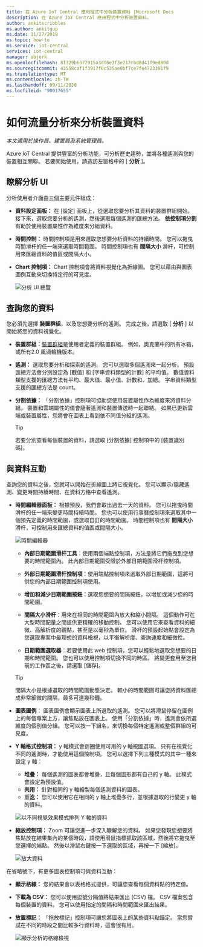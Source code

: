 ```yaml
---
title: 在 Azure IoT Central 應用程式中分析裝置資料 |Microsoft Docs
description: 在 Azure IoT Central 應用程式中分析裝置資料。
author: ankitscribbles
ms.author: ankitgup
ms.date: 11/27/2019
ms.topic: how-to
ms.service: iot-central
services: iot-central
manager: abjork
ms.openlocfilehash: 8f329b6377915a3df6e3f3e212cbd8d41f9ed80d
ms.sourcegitcommit: 43558caf1f3917f0c535ae0bf7ce7fe4723391f9
ms.translationtype: MT
ms.contentlocale: zh-TW
ms.lasthandoff: 09/11/2020
ms.locfileid: "90017655"
---
```

# <a name="how-to-use-analytics-to-analyze-device-data"></a>如何流量分析來分析裝置資料

*本文適用於操作員、建置員及系統管理員。*

Azure IoT Central 提供豐富的分析功能，可分析歷史趨勢，並將各種遙測與您的裝置相互關聯。 若要開始使用，請造訪左窗格中的 [ **分析** ]。

## <a name="understanding-the-analytics-ui"></a>瞭解分析 UI
分析使用者介面由三個主要元件組成：
- **資料設定面板：** 在 [設定] 面板上，從選取您要分析其資料的裝置群組開始。 接下來，選取您要分析的遙測，然後選取每個遙測的匯總方法。 **依控制項分割** 有助於使用裝置屬性作為維度來分組資料。

- **時間控制：** 時間控制項是用來選取您想要分析資料的持續時間。 您可以拖曳時間滑杆的任一端來選取時間範圍。 時間控制項也有 **間隔大小** 滑杆，可控制用來匯總資料的值區或間隔大小。 

- **Chart 控制項：** Chart 控制項會將資料視覺化為折線圖。 您可以藉由與圖表圖例互動來切換特定行的可見度。 


  ![分析 UI 總覽](media/howto-create-analytics/analyticsui.png)


## <a name="querying-your-data"></a>查詢您的資料

您必須先選擇 **裝置群組**，以及您想要分析的遙測。 完成之後，請選取 [ **分析** ] 以開始將您的資料視覺化。

- **裝置群組：**[裝置群組](tutorial-use-device-groups.md)是使用者定義的裝置群組。 例如，奧克蘭中的所有冰箱，或所有2.0 風渦輪機版本。

- **遙測：** 選取您要分析和探索的遙測。 您可以選取多個遙測來一起分析。 預設匯總方法會分別設定為 [數值] 和 [字串資料類型的計數] 的平均值。 數值資料類型支援的匯總方法有平均、最大值、最小值、計數和、加總。  字串資料類型支援的匯總方法是 count。

- **分割依據：** 「分割依據」控制項可協助您使用裝置屬性作為維度來將資料分組。 裝置和雲端屬性的值會隨著遙測和裝置傳送時一起聯結。 如果已更新雲端或裝置屬性，您將會在圖表上看到依不同值分組的遙測。

    > [!TIP]
    > 若要分別查看每個裝置的資料，請選取 [分割依據] 控制項中的 [裝置識別碼]。

## <a name="interacting-with-your-data"></a>與資料互動

查詢您的資料之後，您就可以開始在折線圖上將它視覺化。 您可以顯示/隱藏遙測、變更時間持續時間、在資料方格中查看遙測。

- **時間編輯器面板：** 根據預設，我們會取出過去一天的資料。 您可以拖曳時間滑杆的任一端來變更時間持續時間。 您也可以使用行事曆控制項來選取其中一個預先定義的時間範圍，或選取自訂的時間範圍。 時間控制項也有 **間隔大小** 滑杆，可控制用來匯總資料的值區或間隔大小。

    ![時間編輯器](media/howto-create-analytics/timeeditorpanel.png)

    - **內部日期範圍滑杆工具**：使用兩個端點控制項，方法是將它們拖曳到您想要的時間範圍內。 此內部日期範圍受限於外部日期範圍滑杆控制項。
    
   
    - **外部日期範圍滑杆控制項**：使用端點控制項來選取外部日期範圍，這將可供您的內部日期範圍控制項使用。

    - **增加和減少日期範圍按鈕**：選取您想要的間隔按鈕，以增加或減少您的時間範圍。

    - **間隔大小滑杆**：用來在相同的時間範圍內放大和縮小間隔。 這個動作可在大型時間配量之間提供更精確的移動控制。 您可以使用它來查看資料的細微、高解析度的觀點，甚至是以毫秒為單位。 滑杆的預設起始點會設定為您選取專案中最理想的資料檢視，以平衡解析度、查詢速度和細微性。
    
    - **日期範圍選取器**：若要使用此 web 控制項，您可以輕鬆地選取您想要的日期和時間範圍。 您也可以使用控制項切換不同的時區。 將變更套用至您目前的工作區之後，請選取 [儲存]。

    > [!TIP]
    > 間隔大小是根據選取的時間範圍動態決定。 較小的時間範圍可讓您將資料匯總成非常細微的間隔，最多可達幾秒鐘。


- **圖表圖例：** 圖表圖例會顯示圖表上所選取的遙測。 您可以將滑鼠停留在圖例上的每個專案上方，讓焦點放在圖表上。 使用「分割依據」時，遙測會依所選維度的個別值分組。 您可以按一下組名，來切換每個特定遙測或整個群組的可見度。  


- **Y 軸格式控制項：** y 軸模式會迴圈使用可用的 y 軸視圖選項。 只有在視覺化不同的遙測時，才能使用這個控制項。 您可以選擇下列三種模式的其中一種來設定 y 軸：

    - **堆疊：** 每個遙測的圖表都會堆疊，且每個圖形都有自己的 y 軸。 此模式會設定為預設值。
    - **共用：** 針對相同的 y 軸繪製每個遙測資料的圖表。
    - 重**迭：** 您可以使用它在相同的 y 軸上堆疊多行，並根據選取的行變更 y 軸的資料。

  ![以不同視覺效果模式排列 Y 軸的資料](media/howto-create-analytics/yaxiscontrol.png)

- **縮放控制項：** Zoom 可讓您進一步深入瞭解您的資料。 如果您發現您想要將焦點放在結果集內的某個時段，請使用滑鼠指標抓取該區域，然後將它拖曳至您選擇的端點。 然後以滑鼠右鍵按一下選取的區域，再按一下 [縮放]。

  ![放大資料](media/howto-create-analytics/zoom.png)

在省略號下，有更多圖表控制項可與資料互動：

- **顯示格線：** 您的結果會以表格格式提供，可讓您查看每個資料點的特定值。

- **下載為 CSV：** 您可以使用逗號分隔值將結果匯出 (CSV) 檔。 CSV 檔案包含每個裝置的資料。 您可以使用指定的間隔和時間範圍來匯出結果。 

- **放置標記：** 「拖放標記」控制項可讓您將圖表上的某些資料點錨定。 當您嘗試在不同的時段之間比較多行資料時，這會很有用。

  ![顯示分析的格線檢視](media/howto-create-analytics/additionalchartcontrols.png)
